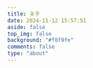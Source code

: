 ```yaml
---
title: 关于
date: 2024-11-12 15:57:51
aside: false
top_img: false
background: "#f8f9fe"
comments: false
type: "about"
---
```

